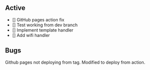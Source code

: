 ## Active
- [] GitHub pages action fix
- [] Test working from dev branch
- [] Implement template handler
- [] Add wifi handler

## Bugs
Github pages not deploying from tag. Modified to deploy from action.